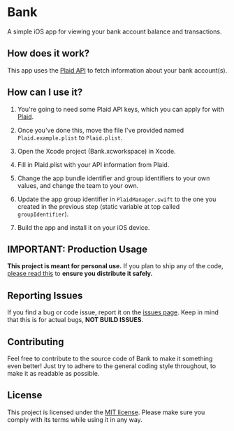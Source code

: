 # Bank

A simple iOS app for viewing your bank account balance and transactions.

## How does it work?

This app uses the [Plaid API](https://www.plaid.com) to fetch information about your bank account(s).

## How can I use it?

1. You're going to need some Plaid API keys, which you can apply for with [Plaid](https://www.plaid.com).

2. Once you've done this, move the file I've provided named `Plaid.example.plist` to `Plaid.plist`.

3. Open the Xcode project (Bank.xcworkspace) in Xcode.

4. Fill in Plaid.plist with your API information from Plaid.

5. Change the app bundle identifier and group identifiers to your own values, and change the team to your own.

6. Update the app group identifier in `PlaidManager.swift` to the one you created in the previous step (static variable at top called `groupIdentifier`).

7. Build the app and install it on your iOS device.

## IMPORTANT: Production Usage

**This project is meant for personal use.** If you plan to ship any of the code, [please read this](/production-usage.md) to **ensure you distribute it safely.**

## Reporting Issues

If you find a bug or code issue, report it on the [issues page](/issues). Keep in mind that this is for actual bugs, **NOT BUILD ISSUES**. 

## Contributing

Feel free to contribute to the source code of Bank to make it something even better! Just try to adhere to the general coding style throughout, to make it as readable as possible.

## License

This project is licensed under the [MIT license](/LICENSE). Please make sure you comply with its terms while using it in any way.

